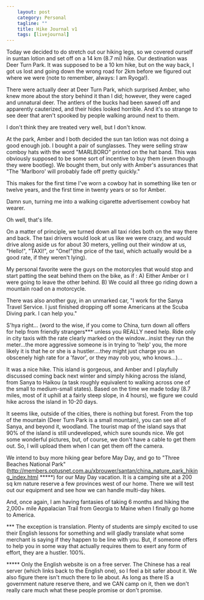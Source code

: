 ```yaml
---                                                 
    layout: post                                    
    category: Personal                              
    tagline: ""
    title: Hike Journal v1
    tags: [livejournal]   
---
```

 
 Today we decided to do stretch out our hiking legs, so we covered ourself in suntan lotion and set off on a 14 km (8.7 mi) hike. Our destination was Deer Turn Park. It was supposed to be a 10 km hike, but on the way back, I got us lost and going down the wrong road for 2km before we figured out where we were (note to remember, always: I am Ryoga!).

 There were actually deer at Deer Turn Park, which surprised Amber, who knew more about the story behind it than I did; however, they were caged and unnatural deer. The antlers of the bucks had been sawed off and apparently cauterized, and their hides looked horrible. And it's so strange to see deer that aren't spooked by people walking around next to them.

 I don't think they are treated very well, but I don't know.

 At the park, Amber and I both decided the sun tan lotion was not doing a good enough job. I bought a pair of sunglasses. They were selling straw comboy hats with the word "MARLBORO" printed on the hat band. This was obviously supposed to be some sort of incentive to buy them (even though they were bootleg). We bought them, but only with Amber's assurances that "The 'Marlboro' will probably fade off pretty quickly."

 This makes for the first time I've worn a cowboy hat in something like ten or twelve years, and the first time in twenty years or so for Amber.

 Damn sun, turning me into a walking cigarette advertisement cowboy hat wearer.

 Oh well, that's life.

 On a matter of principle, we turned down all taxi rides both on the way there and back. The taxi drivers would look at us like we were crazy, and would drive along aside us for about 30 meters, yelling out their window at us, "Hello!", "TAXI!", or "One!"(the price of the taxi, which actually would be a good rate, if they weren't lying).

 My personal favorite were the guys on the motorcyles that would stop and start patting the seat behind them on the bike, as if :
  A) Either Amber or I were going to leave the other behind.
  B) We could all three go riding down a mountain road on a motorcycle.

 There was also another guy, in an unmarked car, "I work for the Sanya Travel Service. I just finished dropping off some Americans at the Scuba Diving park. I can help you."

 S'hya right... (word to the wise, if you come to China, turn down all offers for help from friendly strangers*** unless you REALLY need help. Ride only in city taxis with the rate clearly marked on the window...insist they run the meter...the more aggressive someone is in trying to 'help' you, the more likely it is that he or she is a hustler....they might just charge you an obscenely high rate for a 'favor', or they may rob you, who knows...)... 

 It was a nice hike. This island is gorgeous, and Amber and I playfully discussed coming back next winter and simply hiking across the island, from Sanya to Haikou (a task roughly equivalent to walking across one of the small to medium-small states). Based on the time we made today (8.7 miles, most of it uphill at a fairly steep slope, in 4 hours), we figure we could hike across the island in 10-20 days. 

 It seems like, outside of the cities, there is nothing but forest. From the top of the mountain (Deer Turn Park is a small mountain), you can see all of Sanya, and beyond it, woodland. The tourist map of the island says that 90% of the island is still undeveloped, which sure sounds nice. We got some wonderful pictures, but, of course, we don't have a cable to get them out. So, I will upload them when I can get them off the camera.

 We intend to buy more hiking gear before May Day, and go to "Three Beaches National Park" (http://members.optusnet.com.au/xbrouwer/santan/china_nature_park_hiking_index.html *****) for our May Day vacation. It is a camping site at a 200 sq km nature reserve a few provinces west of our home. There we will test out our equipment and see how we can handle multi-day hikes. 

 And, once again, I am having fantasies of taking 6 months and hiking the 2,000+ mile Appalacian Trail from Georgia to Maine when I finally go home to America.

*** The exception is translation. Plenty of students are simply excited to use their English lessons for something and will gladly translate what some merchant is saying if they happen to be line with you. But, if someone offers to help you in some way that actually requires them to exert any form of effort, they are a hustler. 100%.

***** Only the English website is on a free server. The Chinese has a real server (which links back to the English one), so I feel a bit safer about it. We also figure there isn't much there to lie about. As long as there IS a government nature reserve there, and we CAN camp on it, then we don't really care much what these people promise or don't promise.
